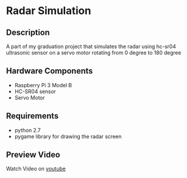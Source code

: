# Radar Simulation

## Description
A part of my graduation project that simulates the radar using hc-sr04 ultrasonic sensor on a servo motor rotating from 0 degree to 180 degree

## Hardware Components
* Raspberry Pi 3 Model B
* HC-SR04 sensor
* Servo Motor

## Requirements
* python 2.7
* pygame library for drawing the radar screen

## Preview Video
Watch Video on [youtube](https://youtu.be/kzpTUnOJpF8)
